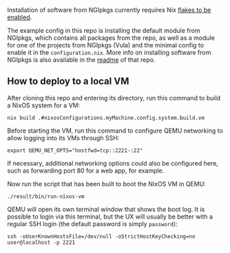 Installation of software from NGIpkgs currently requires Nix [flakes to be enabled](https://nixos.wiki/wiki/Flakes).

The example config in this repo is installing the default module from NGIpkgs, which contains all packages from the repo, as well as a module for one of the projects from NGIpkgs (Vula) and the minimal config to enable it in the `configuration.nix`. More info on installing software from NGIpkgs is also available in the [readme](https://github.com/ngi-nix/ngipkgs?tab=readme-ov-file#ngipkgs) of that repo.

## How to deploy to a local VM

After cloning this repo and entering its directory, run this command to build a NixOS system for a VM:
```
nix build .#nixosConfigurations.myMachine.config.system.build.vm
```

Before starting the VM, run this command to configure QEMU networking to allow logging into its VMs through SSH:
```
export QEMU_NET_OPTS="hostfwd=tcp::2221-:22"
```

If necessary, additional networking options could also be configured here, such as forwarding port 80 for a web app, for example.

Now run the script that has been built to boot the NixOS VM in QEMU:
```
./result/bin/run-nixos-vm
```

QEMU will open its own terminal window that shows the boot log. It is possible to login via this terminal, but the UX will usually be better with a regular SSH login (the default password is simply `password`):
```
ssh -oUserKnownHostsFile=/dev/null -oStrictHostKeyChecking=no user@localhost -p 2221
```
